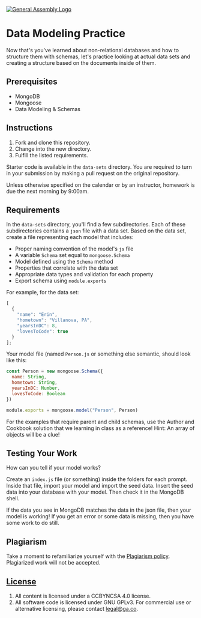 [![General Assembly Logo](https://camo.githubusercontent.com/1a91b05b8f4d44b5bbfb83abac2b0996d8e26c92/687474703a2f2f692e696d6775722e636f6d2f6b6538555354712e706e67)](https://generalassemb.ly/education/web-development-immersive)

# Data Modeling Practice

Now that's you've learned about non-relational databases and how to structure
them with schemas, let's practice looking at actual data sets and creating a
structure based on the documents inside of them.

## Prerequisites

- MongoDB
- Mongoose
- Data Modeling & Schemas

## Instructions

1. Fork and clone this repository.
2. Change into the new directory.
3. Fulfill the listed requirements.

Starter code is available in the `data-sets` directory. You are required to turn
in your submission by making a pull request on the original repository.

Unless otherwise specified on the calendar or by an instructor, homework is due
the next morning by 9:00am.

## Requirements

In the `data-sets` directory, you'll find a few subdirectories. Each of these
subdirectories contains a `json` file with a data set. Based on the data set,
create a file representing each model that includes:

- Proper naming convention of the model's `js` file
- A variable `Schema` set equal to `mongoose.Schema`
- Model defined using the `Schema` method
- Properties that correlate with the data set
- Appropriate data types and validation for each property
- Export schema using `module.exports`

For example, for the data set:

```js
[
  {
    "name": "Erin",
    "hometown": "Villanova, PA",
    "yearsInDC": 8,
    "lovesToCode": true
  }
];
```

Your model file (named `Person.js` or something else semantic, should look like
this:

```js
const Person = new mongoose.Schema({
  name: String,
  hometown: String,
  yearsInDC: Number,
  lovesToCode: Boolean
})

module.exports = mongoose.model("Person", Person)
```

For the examples that require parent and child schemas, use the Author and
Cookbook solution that we learning in class as a reference! Hint: An array of
objects will be a clue!

## Testing Your Work

How can you tell if your model works?

Create an `index.js` file (or something) inside the folders for each prompt.
Inside that file, import your model and import the seed data. Insert the seed
data into your database with your model. Then check it in the MongoDB shell.

If the data you see in MongoDB matches the data in the json file, then your
model is working! If you get an error or some data is missing, then you have
some work to do still.

## Plagiarism

Take a moment to refamiliarize yourself with the
[Plagiarism policy](https://git.generalassemb.ly/DC-WDI/Administrative/blob/master/plagiarism.md).
Plagiarized work will not be accepted.

## [License](LICENSE)

1.  All content is licensed under a CC­BY­NC­SA 4.0 license.
1.  All software code is licensed under GNU GPLv3. For commercial use or
    alternative licensing, please contact legal@ga.co.
